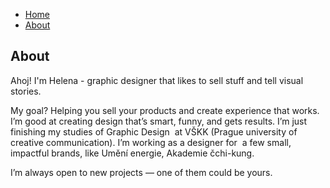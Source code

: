 - [Home](index.md)
- [About](about.md)

## About

Ahoj! I'm Helena - graphic designer that likes to sell stuff and tell visual stories. 

My goal? Helping you sell your products and create experience that works. I’m good at creating design that’s smart, funny, and gets results.
I’m just finishing my studies of Graphic Design  at VŠKK (Prague university of creative communication). I’m working as a designer for  a few small, impactful brands, like Umění energie, Akademie čchi-kung.

I’m always open to new projects
— one of them could be yours.
